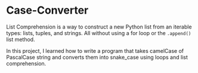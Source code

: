 # Case-Converter
List Comprehension is a way to construct a new Python list from an iterable types: lists, tuples, and strings. All without using a for loop or the `.append()` list method.

In this project, I learned how to write a program that takes camelCase of PascalCase string and converts them into snake_case using loops and list comprehension.

